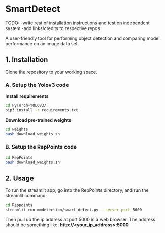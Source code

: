 # SmartDetect
TODO:
-write rest of installation instructions and test on independent system
-add links/credits to respective repos

A user-friendly tool for performing object detection and comparing model performance on an image data set.

## 1. Installation

Clone the repository to your working space.

### A. Setup the Yolov3 code

**Install requirements**
```bash
cd PyTorch-YOLOv3/
pip3 install -r requirements.txt
```

**Download pre-trained weights**
```bash
cd weights
bash download_weights.sh
```

### B. Setup the RepPoints code

```bash
cd RepPoints
bash download_weights.sh
```

## 2. Usage

To run the streamlit app, go into the RepPoints directory, and run the streamlit command:

```bash
cd Reppoints
streamlit run mmdetection/smart_detect.py --server.port 5000
```

Then pull up the ip address at port 5000 in a web browser. The address should be something like: 
**http://<your_ip_address>:5000**



